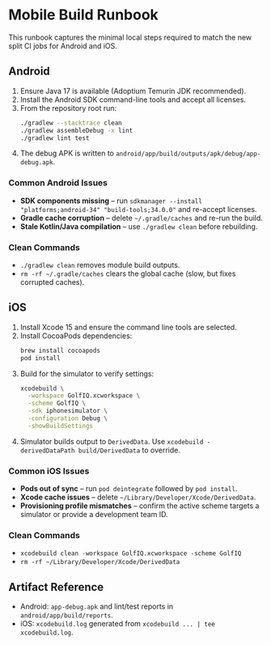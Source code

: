 # Mobile Build Runbook

This runbook captures the minimal local steps required to match the new split
CI jobs for Android and iOS.

## Android

1. Ensure Java 17 is available (Adoptium Temurin JDK recommended).
2. Install the Android SDK command-line tools and accept all licenses.
3. From the repository root run:
   ```bash
   ./gradlew --stacktrace clean
   ./gradlew assembleDebug -x lint
   ./gradlew lint test
   ```
4. The debug APK is written to `android/app/build/outputs/apk/debug/app-debug.apk`.

### Common Android Issues

- **SDK components missing** – run `sdkmanager --install "platforms;android-34" "build-tools;34.0.0"` and re-accept licenses.
- **Gradle cache corruption** – delete `~/.gradle/caches` and re-run the build.
- **Stale Kotlin/Java compilation** – use `./gradlew clean` before rebuilding.

### Clean Commands

- `./gradlew clean` removes module build outputs.
- `rm -rf ~/.gradle/caches` clears the global cache (slow, but fixes corrupted caches).

## iOS

1. Install Xcode 15 and ensure the command line tools are selected.
2. Install CocoaPods dependencies:
   ```bash
   brew install cocoapods
   pod install
   ```
3. Build for the simulator to verify settings:
   ```bash
   xcodebuild \
     -workspace GolfIQ.xcworkspace \
     -scheme GolfIQ \
     -sdk iphonesimulator \
     -configuration Debug \
     -showBuildSettings
   ```
4. Simulator builds output to `DerivedData`. Use `xcodebuild -derivedDataPath build/DerivedData` to override.

### Common iOS Issues

- **Pods out of sync** – run `pod deintegrate` followed by `pod install`.
- **Xcode cache issues** – delete `~/Library/Developer/Xcode/DerivedData`.
- **Provisioning profile mismatches** – confirm the active scheme targets a simulator or provide a development team ID.

### Clean Commands

- `xcodebuild clean -workspace GolfIQ.xcworkspace -scheme GolfIQ`
- `rm -rf ~/Library/Developer/Xcode/DerivedData`

## Artifact Reference

- Android: `app-debug.apk` and lint/test reports in `android/app/build/reports`.
- iOS: `xcodebuild.log` generated from `xcodebuild ... | tee xcodebuild.log`.
